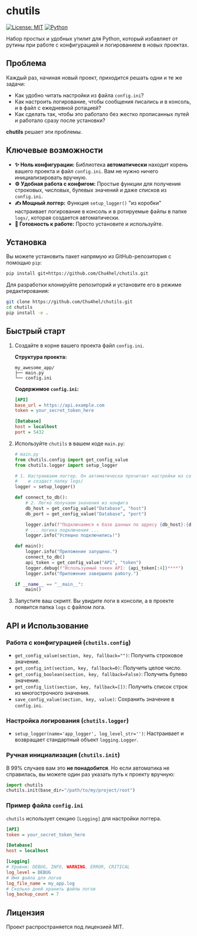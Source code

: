 # chutils

[![License: MIT](https://img.shields.io/badge/License-MIT-yellow.svg)](https://opensource.org/licenses/MIT) [![Python](https://img.shields.io/badge/python-3.8%2B-blue.svg)](https://www.python.org/downloads/)

Набор простых и удобных утилит для Python, который избавляет от рутины при работе с конфигурацией и логированием в новых проектах.

## Проблема

Каждый раз, начиная новый проект, приходится решать одни и те же задачи:
- Как удобно читать настройки из файла `config.ini`?
- Как настроить логирование, чтобы сообщения писались и в консоль, и в файл с ежедневной ротацией?
- Как сделать так, чтобы это работало без жестко прописанных путей и работало сразу после установки?

**chutils** решает эти проблемы.

## Ключевые возможности

- **✨ Ноль конфигурации:** Библиотека **автоматически** находит корень вашего проекта и файл `config.ini`. Вам не нужно ничего инициализировать вручную.
- **⚙️ Удобная работа с конфигом:** Простые функции для получения строковых, числовых, булевых значений и даже списков из `config.ini`.
- **✍️ Мощный логгер:** Функция `setup_logger()` "из коробки" настраивает логирование в консоль и в ротируемые файлы в папке `logs/`, которая создается автоматически.
- **🚀 Готовность к работе:** Просто установите и используйте.

## Установка

Вы можете установить пакет напрямую из GitHub-репозитория с помощью `pip`:

```bash
pip install git+https://github.com/Chu4hel/chutils.git
```

Для разработки клонируйте репозиторий и установите его в режиме редактирования:
```bash
git clone https://github.com/Chu4hel/chutils.git
cd chutils
pip install -e .
```

## Быстрый старт

1.  Создайте в корне вашего проекта файл `config.ini`.

    **Структура проекта:**
    ```
    my_awesome_app/
    ├── main.py
    └── config.ini
    ```

    **Содержимое `config.ini`:**
    ```ini
    [API]
    base_url = https://api.example.com
    token = your_secret_token_here

    [Database]
    host = localhost
    port = 5432
    ```

2.  Используйте `chutils` в вашем коде `main.py`:

    ```python
    # main.py
    from chutils.config import get_config_value
    from chutils.logger import setup_logger

    # 1. Настраиваем логгер. Он автоматически прочитает настройки из config.ini
    #    и создаст папку logs/
    logger = setup_logger()

    def connect_to_db():
        # 2. Легко получаем значения из конфига
        db_host = get_config_value("Database", "host")
        db_port = get_config_value("Database", "port")

        logger.info(f"Подключаемся к базе данных по адресу {db_host}:{db_port}...")
        # ... логика подключения ...
        logger.info("Успешно подключились!")

    def main():
        logger.info("Приложение запущено.")
        connect_to_db()
        api_token = get_config_value("API", "token")
        logger.debug(f"Используемый токен API: {api_token[:4]}****")
        logger.info("Приложение завершило работу.")

    if __name__ == "__main__":
        main()
    ```

3.  Запустите ваш скрипт. Вы увидите логи в консоли, а в проекте появится папка `logs` с файлом лога.

## API и Использование

### Работа с конфигурацией (`chutils.config`)

- `get_config_value(section, key, fallback="")`: Получить строковое значение.
- `get_config_int(section, key, fallback=0)`: Получить целое число.
- `get_config_boolean(section, key, fallback=False)`: Получить булево значение.
- `get_config_list(section, key, fallback=[])`: Получить список строк из многострочного значения.
- `save_config_value(section, key, value)`: Сохранить значение в `config.ini`.

### Настройка логирования (`chutils.logger`)

- `setup_logger(name='app_logger', log_level_str='')`: Настраивает и возвращает стандартный объект `logging.Logger`.

### Ручная инициализация (`chutils.init`)

В 99% случаев вам это **не понадобится**. Но если автоматика не справилась, вы можете один раз указать путь к проекту вручную:
```python
import chutils
chutils.init(base_dir="/path/to/my/project/root")
```

### Пример файла `config.ini`

`chutils` использует секцию `[Logging]` для настройки логгера.

```ini
[API]
token = your_secret_token_here

[Database]
host = localhost

[Logging]
# Уровни: DEBUG, INFO, WARNING, ERROR, CRITICAL
log_level = DEBUG
# Имя файла для логов
log_file_name = my_app.log
# Сколько дней хранить файлы логов
log_backup_count = 7
```

## Лицензия

Проект распространяется под лицензией MIT.